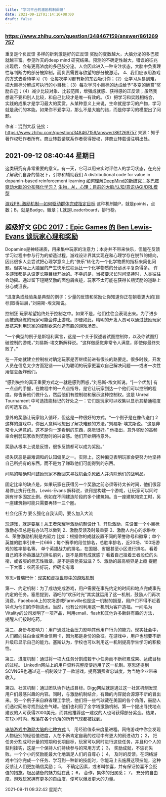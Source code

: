 ```yaml
---
title: "学习平台的激励机制调研"
date: 2021-09-12T01:14:16+08:00
draft: false
---
```


### https://www.zhihu.com/question/348467159/answer/861269757
重复是个负反馈
多样的新刺激是好的正反馈
	奖励的变数越大，大脑分泌的多巴胺就越丰富。参见昨天的deep mind 研究结果。预测的不确定性越大，错误的征兆出现后，会有更高浓度的多巴胺分泌。人会因此进入一种专注状态，大脑中负责理性与判断力的部分被抑制，而负责需要与欲望的部分被激活。
4、我们应该用游戏的方式去看待学习（1）让每次学习都有新的东西吸引你；（2）让学习从易到难，把大目标分解成可执行的小目标；（3）每次学习小目标的达成给予“多变的酬赏”奖励自己；（4）减少比较对象、比较范围，增强成就感、获得感的正反馈；虽然我想说不要和别人比较，和自己比较才是唯一有效的。（5）把学习和实践相结合，实践的成果才是学习最大的奖赏。从某种意义上来说，生命就是学习的产物，学习就是我们的本能。如果你不爱学习，那么不是大脑的错，而是你学习的模型出了问题。

作者：混到大叔
链接：https://www.zhihu.com/question/348467159/answer/861269757
来源：知乎
著作权归作者所有。商业转载请联系作者获得授权，非商业转载请注明出处。

2021-09-12 08:40:44 星期日
---
这类研究有非常重要的意义。有一天，它可以用来实时评估人的学习状态，在充分了解我们自身的情况下，引导和辅助我们
A distributional code for value in dopamin-based reinforcement learning
[如何理解DeepMind的新研究：多巴胺驱动大脑的分布强化学习？](https://www.zhihu.com/question/366551284/answer/981800087 "如何理解DeepMind的新研究：多巴胺驱动大脑的分布强化学习？")
[生物，AI，心理：目前的大脑/认知/意识/AGI/DRL模型](https://zhuanlan.zhihu.com/p/104261195 "生物，AI，心理：目前的大脑/认知/意识/AGI/DRL模型")

[游戏PBL激励机制—如何驱动群体完成指定目标](https://www.jianshu.com/p/b4745f78f84e "游戏PBL激励机制—如何驱动群体完成指定目标")
这种机制能P，就是points，点数；B，就是Badge，徽章；L就是Leaderboard，排行榜。
## 超级好文 [GDC 2017：Epic Games 的 Ben Lewis-Evans 谈玩家心理和奖励](https://www.shacknews.com/article/99219/gdc-2017-epic-games-ben-lewis-evans-on-player-psychology-and-rewards "GDC 2017：Epic Games 的 Ben Lewis-Evans 谈玩家心理和奖励")
Dopamine是神经递质，用来集中玩家的注意力；本身并不带来快乐，但能在反馈学习过程中参与行为的塑造过程。游戏设计界其实现在和心理学存在脱节的倾向，因此很多人会尝试把心理学意义上的“快乐”转化为一个化学物质的指标来简化问题。但实际上大脑里的产生快乐过程远比一个化学物质的分泌水平复杂得多。
许多游戏都是从设定长期目标开始的。不幸的是，当被要求长时间坚持时，人类往往会动摇。通过留下短期奖励的面包屑痕迹，玩家不太可能在获得长期奖励的道路上分心或沮丧。

“进度条或经验条是典型的例子：少量的反馈和奖励让你知道你正在朝着更大的[目标]取得进展，”刘易斯-埃文斯说。

控制狂
玩家希望始终处于控制之中。如果不是，他们往往会表现出来。为了进步而被迫磨练的玩家可能会停止游戏。即便如此，精明的开发人员可以通过鼓励玩家反抗来利用玩家的控制欲来创造有趣的游戏场景。

“一个典型的例子是斯坦利寓言，这是一个关于叙述者试图控制你，以及你试图打破控制的游戏，”刘易斯-埃文斯解释说。“这样做感觉非常令人满意，即使你最终失败了。”

在一开始就建立控制权对确定玩家是否继续前进有很长的路要走。很多时候，开发人员在信息太少方面犯错——认为聪明的玩家更喜欢自己解决问题——或者一次性用信息轰炸他们。

“感到失控的真正重要方式之一就是感到困惑，”刘易斯-埃文斯说。“[一个优势] 有一点点的手握，在教程中的一点点指导，是它让玩家到达一个他们可以控制的程度。你告诉他们做什么，然后他们有控制权和展示这种控制权。这是 Unreal Tournament 中可选技能标记的好处之一：它们是玩家可以收集以显示其精通程度的可选东西。”

意外的奖励让玩家陷入循环，但这是一种很好的方式。“一个例子是在像传送门 2 这样的游戏中，你出人意料地想出了解决难题的方法，”刘易斯-埃文斯说。“这是非常令人满意的。这不是你一定看到的东西，感觉很好。” 他指出，意外奖励的高频率会削弱玩家收到奖励时的兴奋感。他们开始期待意外。

奖励从根本上说是反馈，很多反馈都可以成为奖励。”

损失厌恶是最难调和的认知偏见之一。实际上，这种偏见表明玩家会更努力地坚持自己所拥有的东西，而不是为了赚取他们可能得到的东西。

间隔的精确时间鼓励玩家不断回来寻找机会杀死敌人并清除他们的战利品。

固定比率的缺点是，如果玩家在获得另一个奖励之前必须等待太长时间，他们很容易停止执行任务。Lewis-Evans 解释说，诀窍是构建一个游戏，让玩家可以同时拥有许多固定比例，例如在不同建造阶段的多个建筑物。当一座建筑物完工时，另一座建筑物可能只需要再转一三个圈。

社会化压力
要么强化自我认同，要么加入大流


[玩游戏，就是要赢！从王者荣耀学激励机制设计](https://cloud.tencent.com/developer/news/512418 "玩游戏，就是要赢！从王者荣耀学激励机制设计")
1、开启激励，先设置一个小目标
激励必须总是有办法可以做到
2、激励反馈及时最重要
3、激励人内心的求胜欲
4、荣誉激励机制是内驱力
比如：根据你的成就设置不同的荣誉称号和徽章；单个英雄的胜率引来一片666；每个赛季的段位排名，总胜率排名，近20场、100场游戏的胜率排名等。
单个英雄战力的排名，在国服、省服甚至小区进行排名，看着自己的本命英雄战力排名前列，是不是颇有成就感？
看着自己挂着王者段位的头衔，或省服的标志性徽章，是不是感觉美滋滋？
5、激励的最高境界是上瘾
提醒一下大家：农药虽好玩，但确实有毒


塞思•普瑞巴什：[现实和虚拟世界中的游戏机制](http://www.tedtochina.com/2010/08/31/seth-priebatsch_the_game_layer_on_top_of_the_world/ "现实和虚拟世界中的游戏机制")

第一、约定机制：为了成功完成游戏，用户需要在事先约定的时间和地点完成事先约定的任务。塞思提到，酒吧的“欢乐时光”其实就运用了这一机制，鼓励人们再次消费。Facebook上的农场游戏Farmville也是这一机制的拥趸，用户们不得不赶着钟点为他们的作物浇水。当然，也有公司利用这一机制为客户造福。一间名为Vitality的公司发明了一项产品，利用email、flash和其他许多新鲜有趣的方法，提醒人们按时吃药。

第二、身份与影响力：用户通过社会压力影响其他用户行为的能力。现实社会中，人们都向往白金或黑金信用卡，因为那是身份的象征。在游戏中，用户也想要不断升级已显示自己的能力。塞斯认为，学校也可以利用这一机制提高学生学习的积极性。

第三、进度机制：通过将一项大任务分割成若干小任务而不断积累成果、达成目标的过程。 LinkedIn网站上的用户资料完整度便运用了这一机制。塞思还提到SCVNGR也通过这一机制设计了一款游戏，提高消费者忠诚度，为当地企业带来收入。

第四、社区机制：通过团队协作达成目标。Digg网站就是通过这一社区机制发现用户们最感兴趣的内容。同时，与激励机制结合，有趣的内容就会源源不断的冒出来。另一个例子来自麻省理工学院，他们将一些气球藏在美国的各个角落，鼓励人们通过网络寻找到这些气球。他们也利用了金字塔激励机制，第一个提出寻找地点建议的人可获得2000美元，而其他推荐这一建议的人也可获得部分奖金。结果，在12小时内，散落在各个角落的所有气球都被找到。

[电脑游戏中激励大脑的七种方式](http://www.tedtochina.com/2011/02/15/seven_ways_games_reward_the_brain/comment-page-1/ "电脑游戏中激励大脑的七种方式")
1， 用经验值条来度量进程。网络游戏中你会发现人物级别的经验值进度，人在不断肯定自我的过程中有更大的前进动力；
2， 把任务分割成可计量的短期和长期目标，玩家可以同时进行这些任务，并且和个人的获利挂钩，这是一个保持人们持续参与的常用方式；
3， 奖励成就，不惩罚失败。一个个小的奖励能最大化地满足人们的自尊心；
4， 及时的反馈。在网络游戏中当你完成一个任务、学习到一种新的技能时，你能马上去施展这项技能，这种反馈让人们更加确信奖励；
5， 不确定因素，或者叫惊喜，并有保证惊喜不会贬值的措施。极品装备的魅力就在此；
6， 合作，集体的归属感；
7， 充分的自由度。游戏玩家拥有更多的自由度，便可以爆发更大的力量。

2021-09-11 09:32:42 星期六

